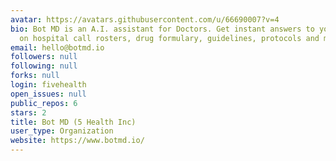 ```yaml
---
avatar: https://avatars.githubusercontent.com/u/66690007?v=4
bio: Bot MD is an A.I. assistant for Doctors. Get instant answers to your questions
  on hospital call rosters, drug formulary, guidelines, protocols and more.
email: hello@botmd.io
followers: null
following: null
forks: null
login: fivehealth
open_issues: null
public_repos: 6
stars: 2
title: Bot MD (5 Health Inc)
user_type: Organization
website: https://www.botmd.io/
---
```

